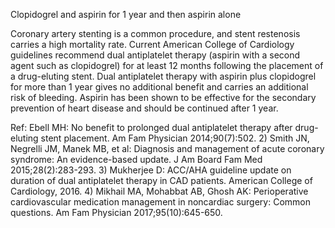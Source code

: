 Clopidogrel and aspirin for 1 year and then aspirin alone

Coronary artery stenting is a common procedure, and stent restenosis carries a high mortality rate. Current American College of Cardiology guidelines recommend dual antiplatelet therapy (aspirin with a second agent such as clopidogrel) for at least 12 months following the placement of a drug-eluting stent. Dual antiplatelet therapy with aspirin plus clopidogrel for more than 1 year gives no additional benefit and carries an additional risk of bleeding. Aspirin has been shown to be effective for the secondary prevention of heart disease and should be continued after 1 year.

Ref: Ebell MH: No benefit to prolonged dual antiplatelet therapy after drug-eluting stent placement. Am Fam Physician 2014;90(7):502.  2) Smith JN, Negrelli JM, Manek MB, et al: Diagnosis and management of acute coronary syndrome: An evidence-based update. J Am Board Fam Med 2015;28(2):283-293.  3) Mukherjee D: ACC/AHA guideline update on duration of dual antiplatelet therapy in CAD patients. American College of Cardiology, 2016.  4) Mikhail MA, Mohabbat AB, Ghosh AK: Perioperative cardiovascular medication management in noncardiac surgery: Common questions. Am Fam Physician 2017;95(10):645-650.